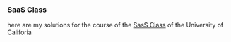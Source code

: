 ### SaaS Class

here are my solutions for the course of
the [SasS Class](www.saas-class.org) of the University of Califoria

